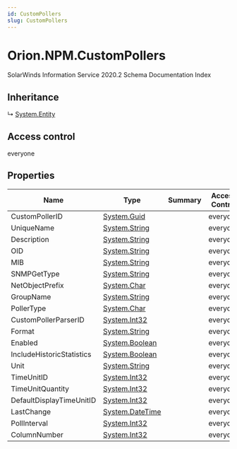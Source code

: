 ```yaml
---
id: CustomPollers
slug: CustomPollers
---
```


# Orion.NPM.CustomPollers

SolarWinds Information Service 2020.2 Schema Documentation Index

## Inheritance

↳ [System.Entity](./../System/Entity)

## Access control

everyone

## Properties

| Name | Type | Summary | Access Control |
| ------ | ------ | ------ | ------ |
| CustomPollerID | [System.Guid](https://docs.microsoft.com/en-us/dotnet/api/system.guid) |  | everyone |
| UniqueName | [System.String](https://docs.microsoft.com/en-us/dotnet/api/system.string) |  | everyone |
| Description | [System.String](https://docs.microsoft.com/en-us/dotnet/api/system.string) |  | everyone |
| OID | [System.String](https://docs.microsoft.com/en-us/dotnet/api/system.string) |  | everyone |
| MIB | [System.String](https://docs.microsoft.com/en-us/dotnet/api/system.string) |  | everyone |
| SNMPGetType | [System.String](https://docs.microsoft.com/en-us/dotnet/api/system.string) |  | everyone |
| NetObjectPrefix | [System.Char](https://docs.microsoft.com/en-us/dotnet/api/system.char) |  | everyone |
| GroupName | [System.String](https://docs.microsoft.com/en-us/dotnet/api/system.string) |  | everyone |
| PollerType | [System.Char](https://docs.microsoft.com/en-us/dotnet/api/system.char) |  | everyone |
| CustomPollerParserID | [System.Int32](https://docs.microsoft.com/en-us/dotnet/api/system.int32) |  | everyone |
| Format | [System.String](https://docs.microsoft.com/en-us/dotnet/api/system.string) |  | everyone |
| Enabled | [System.Boolean](https://docs.microsoft.com/en-us/dotnet/api/system.boolean) |  | everyone |
| IncludeHistoricStatistics | [System.Boolean](https://docs.microsoft.com/en-us/dotnet/api/system.boolean) |  | everyone |
| Unit | [System.String](https://docs.microsoft.com/en-us/dotnet/api/system.string) |  | everyone |
| TimeUnitID | [System.Int32](https://docs.microsoft.com/en-us/dotnet/api/system.int32) |  | everyone |
| TimeUnitQuantity | [System.Int32](https://docs.microsoft.com/en-us/dotnet/api/system.int32) |  | everyone |
| DefaultDisplayTimeUnitID | [System.Int32](https://docs.microsoft.com/en-us/dotnet/api/system.int32) |  | everyone |
| LastChange | [System.DateTime](https://docs.microsoft.com/en-us/dotnet/api/system.datetime) |  | everyone |
| PollInterval | [System.Int32](https://docs.microsoft.com/en-us/dotnet/api/system.int32) |  | everyone |
| ColumnNumber | [System.Int32](https://docs.microsoft.com/en-us/dotnet/api/system.int32) |  | everyone |

